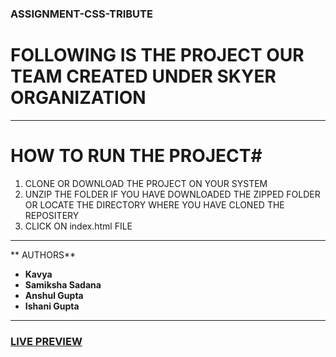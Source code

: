 ### ASSIGNMENT-CSS-TRIBUTE ###
# FOLLOWING IS THE PROJECT  OUR TEAM CREATED UNDER SKYER ORGANIZATION #
***
# HOW TO RUN THE PROJECT#
1. CLONE OR DOWNLOAD THE PROJECT ON YOUR SYSTEM
2. UNZIP THE FOLDER IF YOU HAVE DOWNLOADED THE ZIPPED FOLDER OR LOCATE THE DIRECTORY
    WHERE YOU HAVE CLONED THE REPOSITERY
3. CLICK ON index.html FILE
***
** AUTHORS**
* **Kavya**
* **Samiksha Sadana**
* **Anshul Gupta**
* **Ishani Gupta**
***

### [LIVE PREVIEW](https://skyerofficial.github.io/tribute-page-the-pace-makers/)


